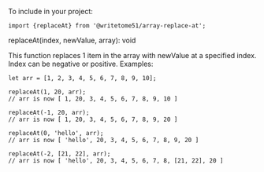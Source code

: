 To include in your project:

    import {replaceAt} from '@writetome51/array-replace-at';

replaceAt(index, newValue, array): void

This function replaces 1 item in the array with newValue at a specified index.   
Index can be negative or positive.
Examples:

    let arr = [1, 2, 3, 4, 5, 6, 7, 8, 9, 10];
    
    replaceAt(1, 20, arr);  
    // arr is now [ 1, 20, 3, 4, 5, 6, 7, 8, 9, 10 ]
    
    replaceAt(-1, 20, arr);  
    // arr is now [ 1, 20, 3, 4, 5, 6, 7, 8, 9, 20 ]
    
    replaceAt(0, 'hello', arr);  
    // arr is now [ 'hello', 20, 3, 4, 5, 6, 7, 8, 9, 20 ]
    
    replaceAt(-2, [21, 22], arr);  
    // arr is now [ 'hello', 20, 3, 4, 5, 6, 7, 8, [21, 22], 20 ]
